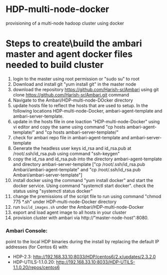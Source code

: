 # HDP-multi-node-docker
provisioning of a multi-node hadoop cluster using docker

# Steps to create\build the ambari master and agent docker files needed to build cluster
1. login to the master using root permission or "sudo su" to root
2. Download and install git "yum install git" in the master node
3. download the repository https://github.com/Harish-sr/Ambari using git clone https://github.com/Harish-sr/Ambari.git command
2. Navigate to the Ambari/HDP-multi-node-DOcker directory
3. update hosts file to reflect the hosts that are used to setup. In the following locations HDP-multi-node-Docker, ambari-agent-template and ambari-server-template. 
4. update in the hosts file in one loaction  "HDP-multi-node-Docker" using vi editor and copy the same using command "cp hosts ambari-agent-template/" and "cp hosts ambari-server-template/"
4. check for ambari repo file in ambari-agent-template and ambari-server-template
5. Generate the headless user keys id_rsa and id_rsa.pub  at /root/.ssh/id_rsa.pub using command "ssh-keygen"
6. copy the id_rsa and id_rsa.pub into the directory ambari-agent-template and directory ambari-server-template ["cp /root/.ssh/id_rsa.pub Ambari/ambari-agent-template" and "cp /root/.ssh/id_rsa.pub Ambari/ambari-server-template"]
7. install docker using the command "yum install docker" and start the  docker service. Using command "systemctl start docker". check the status using "systemctl status docker"
8. change the premissions of the script file to run using command "chmod 775 *.sh" under HDP-multi-node-Docker directory
8. run ```build_images.sh``` under the Ambari/HDP-multi-node-Docker
9. export and load agent image to all hosts in your cluster
10. provision cluster with ambari via http://"master-node-host":8080. 

### Ambari Console:

point to the local HDP binaries during the install by replacing the default IP addresses (for Centos 6) with:
* HDP-2.3:  		        http://192.168.33.10:8033/HDP/centos6/2.x/updates/2.3.2.0
* HDP-UTILS-1.1.0.20:  	    http://192.168.33.10:8033/HDP-UTILS-1.1.0.20/repos/centos6

